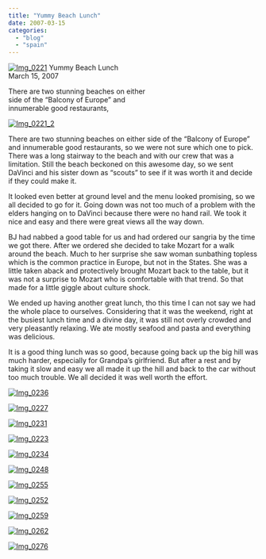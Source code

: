 ```yaml
---
title: "Yummy Beach Lunch"
date: 2007-03-15
categories: 
  - "blog"
  - "spain"
---
```


 [![Img_0221](https://pub-ac94b3f306b24c0dba4238943c97f2e1.r2.dev/2008/04/14/img_0221.png "Img_0221")](https://pub-ac94b3f306b24c0dba4238943c97f2e1.r2.dev/photos/uncategorized/2008/04/14/img_0221.png) Yummy Beach Lunch  
March 15, 2007

There are two stunning beaches on either  
side of the “Balcony of Europe” and  
innumerable good restaurants,

<!--more-->

[![Img_0221_2](https://pub-ac94b3f306b24c0dba4238943c97f2e1.r2.dev/2008/04/14/img_0221_2.png "Img_0221_2")](https://pub-ac94b3f306b24c0dba4238943c97f2e1.r2.dev/photos/uncategorized/2008/04/14/img_0221_2.png)

There are two stunning beaches on either side of the “Balcony of Europe” and innumerable good restaurants, so we were not sure which one to pick. There was a long stairway to the beach and with our crew that was a limitation. Still the beach beckoned on this awesome day, so we sent DaVinci and his sister down as “scouts” to see if it was worth it and decide if they could make it.

It looked even better at ground level and the menu looked promising, so we all decided to go for it. Going down was not too much of a problem with the elders hanging on to DaVinci because there were no hand rail. We took it nice and easy and there were great views all the way down.

BJ had nabbed a good table for us and had ordered our sangria by the time we got there. After we ordered she decided to take Mozart for a walk around the beach. Much to her surprise she saw woman sunbathing topless which is the common practice in Europe, but not in the States. She was a little taken aback and protectively brought Mozart back to the table, but it was not a surprise to Mozart who is comfortable with that trend. So that made for a little giggle about culture shock.

We ended up having another great lunch, tho this time I can not say we had the whole place to ourselves. Considering that it was the weekend, right at the busiest lunch time and a divine day, it was still not overly crowded and very pleasantly relaxing. We ate mostly seafood and pasta and everything was delicious.

It is a good thing lunch was so good, because going back up the big hill was much harder, especially for Grandpa’s girlfriend. But after a rest and by taking it slow and easy we all made it up the hill and back to the car without too much trouble. We all decided it was well worth the effort.

[![Img_0236](https://pub-ac94b3f306b24c0dba4238943c97f2e1.r2.dev/2008/04/14/img_0236.png "Img_0236")](https://pub-ac94b3f306b24c0dba4238943c97f2e1.r2.dev/photos/uncategorized/2008/04/14/img_0236.png)

[![Img_0227](https://pub-ac94b3f306b24c0dba4238943c97f2e1.r2.dev/2008/04/14/img_0227.png "Img_0227")](https://pub-ac94b3f306b24c0dba4238943c97f2e1.r2.dev/photos/uncategorized/2008/04/14/img_0227.png)

[![Img_0231](https://pub-ac94b3f306b24c0dba4238943c97f2e1.r2.dev/2008/04/14/img_0231.png "Img_0231")](https://pub-ac94b3f306b24c0dba4238943c97f2e1.r2.dev/photos/uncategorized/2008/04/14/img_0231.png)

[![Img_0223](https://pub-ac94b3f306b24c0dba4238943c97f2e1.r2.dev/2008/04/14/img_0223.png "Img_0223")](https://pub-ac94b3f306b24c0dba4238943c97f2e1.r2.dev/photos/uncategorized/2008/04/14/img_0223.png)

[![Img_0234](https://pub-ac94b3f306b24c0dba4238943c97f2e1.r2.dev/2008/04/14/img_0234.png "Img_0234")](https://pub-ac94b3f306b24c0dba4238943c97f2e1.r2.dev/photos/uncategorized/2008/04/14/img_0234.png)

[![Img_0248](https://pub-ac94b3f306b24c0dba4238943c97f2e1.r2.dev/2008/04/14/img_0248.png "Img_0248")](https://pub-ac94b3f306b24c0dba4238943c97f2e1.r2.dev/photos/uncategorized/2008/04/14/img_0248.png)

[![Img_0255](https://pub-ac94b3f306b24c0dba4238943c97f2e1.r2.dev/2008/04/14/img_0255.png "Img_0255")](https://pub-ac94b3f306b24c0dba4238943c97f2e1.r2.dev/photos/uncategorized/2008/04/14/img_0255.png)

[![Img_0252](https://pub-ac94b3f306b24c0dba4238943c97f2e1.r2.dev/2008/04/14/img_0252.png "Img_0252")](https://pub-ac94b3f306b24c0dba4238943c97f2e1.r2.dev/photos/uncategorized/2008/04/14/img_0252.png)

[![Img_0259](https://pub-ac94b3f306b24c0dba4238943c97f2e1.r2.dev/2008/04/14/img_0259.png "Img_0259")](https://pub-ac94b3f306b24c0dba4238943c97f2e1.r2.dev/photos/uncategorized/2008/04/14/img_0259.png)

[![Img_0262](https://pub-ac94b3f306b24c0dba4238943c97f2e1.r2.dev/2008/04/14/img_0262.png "Img_0262")](https://pub-ac94b3f306b24c0dba4238943c97f2e1.r2.dev/photos/uncategorized/2008/04/14/img_0262.png)

[![Img_0276](https://pub-ac94b3f306b24c0dba4238943c97f2e1.r2.dev/2008/04/14/img_0276.png "Img_0276")](https://pub-ac94b3f306b24c0dba4238943c97f2e1.r2.dev/photos/uncategorized/2008/04/14/img_0276.png)
